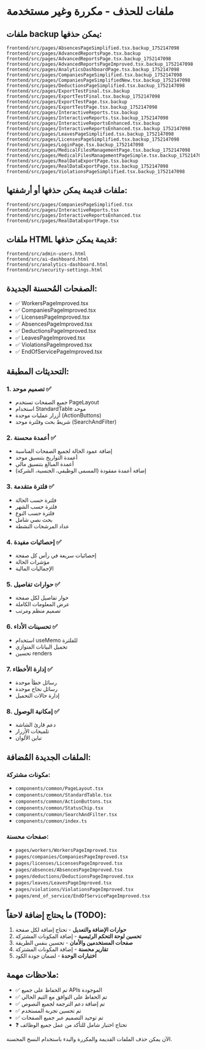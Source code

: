 # ملفات للحذف - مكررة وغير مستخدمة

## ملفات backup يمكن حذفها:
```
frontend/src/pages/AbsencesPageSimplified.tsx.backup_1752147098
frontend/src/pages/AdvancedReportsPage.tsx.backup
frontend/src/pages/AdvancedReportsPage.tsx.backup_1752147098
frontend/src/pages/AdvancedReportsPageImproved.tsx.backup_1752147098
frontend/src/pages/AnalyticsDashboardPage.tsx.backup_1752147098
frontend/src/pages/CompaniesPageSimplified.tsx.backup_1752147098
frontend/src/pages/CompaniesPageSimplifiedNew.tsx.backup_1752147098
frontend/src/pages/DeductionsPageSimplified.tsx.backup_1752147098
frontend/src/pages/ExportTestFinal.tsx.backup
frontend/src/pages/ExportTestFinal.tsx.backup_1752147098
frontend/src/pages/ExportTestPage.tsx.backup
frontend/src/pages/ExportTestPage.tsx.backup_1752147098
frontend/src/pages/InteractiveReports.tsx.backup
frontend/src/pages/InteractiveReports.tsx.backup_1752147098
frontend/src/pages/InteractiveReportsEnhanced.tsx.backup
frontend/src/pages/InteractiveReportsEnhanced.tsx.backup_1752147098
frontend/src/pages/LeavesPageSimplified.tsx.backup_1752147098
frontend/src/pages/LicensesPageSimplified.tsx.backup_1752147098
frontend/src/pages/LoginPage.tsx.backup_1752147098
frontend/src/pages/MedicalFilesManagementPage.tsx.backup_1752147098
frontend/src/pages/MedicalFilesManagementPageSimple.tsx.backup_1752147098
frontend/src/pages/RealDataExportPage.tsx.backup
frontend/src/pages/RealDataExportPage.tsx.backup_1752147098
frontend/src/pages/ViolationsPageSimplified.tsx.backup_1752147098
```

## ملفات قديمة يمكن حذفها أو أرشفتها:
```
frontend/src/pages/CompaniesPageSimplified.tsx
frontend/src/pages/InteractiveReports.tsx
frontend/src/pages/InteractiveReportsEnhanced.tsx
frontend/src/pages/RealDataExportPage.tsx
```

## ملفات HTML قديمة يمكن حذفها:
```
frontend/src/admin-users.html
frontend/src/ai-dashboard.html
frontend/src/analytics-dashboard.html
frontend/src/security-settings.html
```

## الصفحات المُحسنة الجديدة:
- ✅ WorkersPageImproved.tsx
- ✅ CompaniesPageImproved.tsx
- ✅ LicensesPageImproved.tsx
- ✅ AbsencesPageImproved.tsx
- ✅ DeductionsPageImproved.tsx
- ✅ LeavesPageImproved.tsx
- ✅ ViolationsPageImproved.tsx
- ✅ EndOfServicePageImproved.tsx

## التحديثات المطبقة:

### 1. تصميم موحد ✅
- جميع الصفحات تستخدم PageLayout
- استخدام StandardTable موحد
- أزرار عمليات موحدة (ActionButtons)
- شريط بحث وفلترة موحد (SearchAndFilter)

### 2. أعمدة محسنة ✅
- إضافة عمود الحالة لجميع الصفحات المناسبة
- أعمدة التواريخ بتنسيق موحد
- أعمدة المبالغ بتنسيق مالي
- إضافة أعمدة مفقودة (المسمى الوظيفي، الجنسية، الشركة)

### 3. فلترة متقدمة ✅
- فلترة حسب الحالة
- فلترة حسب الشهر
- فلترة حسب النوع
- بحث نصي شامل
- عداد المرشحات النشطة

### 4. إحصائيات مفيدة ✅
- إحصائيات سريعة في رأس كل صفحة
- مؤشرات الحالة
- الإجماليات المالية

### 5. حوارات تفاصيل ✅
- حوار تفاصيل لكل صفحة
- عرض المعلومات الكاملة
- تصميم منظم ومرتب

### 6. تحسينات الأداء ✅
- استخدام useMemo للفلترة
- تحميل البيانات المتوازي
- تحسين renders

### 7. إدارة الأخطاء ✅
- رسائل خطأ موحدة
- رسائل نجاح موحدة
- إدارة حالات التحميل

### 8. إمكانية الوصول ✅
- دعم قارئ الشاشة
- تلميحات الأزرار
- تباين الألوان

## الملفات الجديدة المُضافة:

### مكونات مشتركة:
- `components/common/PageLayout.tsx`
- `components/common/StandardTable.tsx`
- `components/common/ActionButtons.tsx`
- `components/common/StatusChip.tsx`
- `components/common/SearchAndFilter.tsx`
- `components/common/index.ts`

### صفحات محسنة:
- `pages/workers/WorkersPageImproved.tsx`
- `pages/companies/CompaniesPageImproved.tsx`
- `pages/licenses/LicensesPageImproved.tsx`
- `pages/absences/AbsencesPageImproved.tsx`
- `pages/deductions/DeductionsPageImproved.tsx`
- `pages/leaves/LeavesPageImproved.tsx`
- `pages/violations/ViolationsPageImproved.tsx`
- `pages/end_of_service/EndOfServicePageImproved.tsx`

## ما يحتاج إضافة لاحقاً (TODO):

1. **حوارات الإضافة والتعديل** - تحتاج إضافة لكل صفحة
2. **تحسين لوحة التحكم الرئيسية** - إضافة المكونات المشتركة
3. **صفحات المستخدمين والأمان** - تحسين بنفس الطريقة
4. **تقارير محسنة** - إضافة المكونات المشتركة
5. **اختبارات الوحدة** - لضمان جودة الكود

## ملاحظات مهمة:

- ✅ تم الحفاظ على جميع APIs الموجودة
- ✅ تم الحفاظ على التوافق مع الثيم الحالي
- ✅ تم إضافة دعم الترجمة لجميع النصوص
- ✅ تم تحسين تجربة المستخدم
- ✅ تم توحيد التصميم عبر جميع الصفحات
- ❓ تحتاج اختبار شامل للتأكد من عمل جميع الوظائف

الآن يمكن حذف الملفات القديمة والمكررة والبدء باستخدام النسخ المحسنة.
